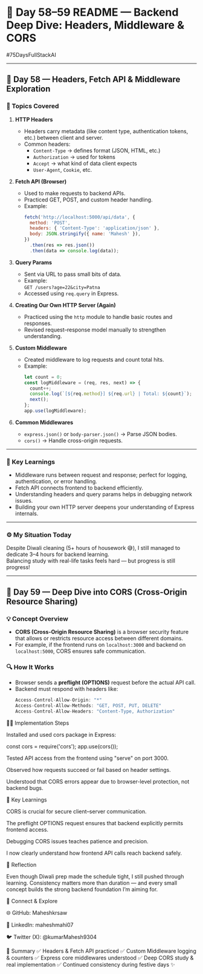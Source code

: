 # 📘 Day 58–59 README — Backend Deep Dive: Headers, Middleware & CORS  
#75DaysFullStackAI  

---

## 📅 **Day 58 — Headers, Fetch API & Middleware Exploration**

### 🧠 Topics Covered  
1. **HTTP Headers**
   - Headers carry metadata (like content type, authentication tokens, etc.) between client and server.
   - Common headers:  
     - `Content-Type` → defines format (JSON, HTML, etc.)  
     - `Authorization` → used for tokens  
     - `Accept` → what kind of data client expects  
     - `User-Agent`, `Cookie`, etc.  

2. **Fetch API (Browser)**
   - Used to make requests to backend APIs.
   - Practiced GET, POST, and custom header handling.
   - Example:
     ```js
     fetch('http://localhost:5000/api/data', {
       method: 'POST',
       headers: { 'Content-Type': 'application/json' },
       body: JSON.stringify({ name: 'Mahesh' }),
     })
       .then(res => res.json())
       .then(data => console.log(data));
     ```

3. **Query Params**
   - Sent via URL to pass small bits of data.
   - Example:  
     `GET /users?age=22&city=Patna`
   - Accessed using `req.query` in Express.

4. **Creating Our Own HTTP Server (Again)**
   - Practiced using the `http` module to handle basic routes and responses.
   - Revised request–response model manually to strengthen understanding.

5. **Custom Middleware**
   - Created middleware to log requests and count total hits.
   - Example:
     ```js
     let count = 0;
     const logMiddleware = (req, res, next) => {
       count++;
       console.log(`[${req.method}] ${req.url} | Total: ${count}`);
       next();
     };
     app.use(logMiddleware);
     ```

6. **Common Middlewares**
   - `express.json()` or `body-parser.json()` → Parse JSON bodies.
   - `cors()` → Handle cross-origin requests.

---

### 🧩 Key Learnings  
- Middleware runs between request and response; perfect for logging, authentication, or error handling.  
- Fetch API connects frontend to backend efficiently.  
- Understanding headers and query params helps in debugging network issues.  
- Building your own HTTP server deepens your understanding of Express internals.  

---

### ⚙️ My Situation Today  
Despite Diwali cleaning (5+ hours of housework 😅), I still managed to dedicate 3–4 hours for backend learning.  
Balancing study with real-life tasks feels hard — but progress is still progress!  

---

## 📅 **Day 59 — Deep Dive into CORS (Cross-Origin Resource Sharing)**

### 💡 Concept Overview  
- **CORS (Cross-Origin Resource Sharing)** is a browser security feature that allows or restricts resource access between different domains.  
- For example, if the frontend runs on `localhost:3000` and backend on `localhost:5000`, CORS ensures safe communication.  

### 🔍 How It Works  
- Browser sends a **preflight (OPTIONS)** request before the actual API call.  
- Backend must respond with headers like:  
  ```js
  Access-Control-Allow-Origin: "*"
  Access-Control-Allow-Methods: "GET, POST, PUT, DELETE"
  Access-Control-Allow-Headers: "Content-Type, Authorization"
🧑‍💻 Implementation Steps

Installed and used cors package in Express:

const cors = require('cors');
app.use(cors());


Tested API access from the frontend using "serve" on port 3000.

Observed how requests succeed or fail based on header settings.

Understood that CORS errors appear due to browser-level protection, not backend bugs.

🧠 Key Learnings

CORS is crucial for secure client–server communication.

The preflight OPTIONS request ensures that backend explicitly permits frontend access.

Debugging CORS issues teaches patience and precision.

I now clearly understand how frontend API calls reach backend safely.

💬 Reflection

Even though Diwali prep made the schedule tight, I still pushed through learning.
Consistency matters more than duration — and every small concept builds the strong backend foundation I’m aiming for.

🔗 Connect & Explore

🌐 GitHub: Maheshkrsaw

💼 LinkedIn: maheshmahi07

🐦 Twitter (X): @kumarMahesh9304

🧾 Summary
✅ Headers & Fetch API practiced
✅ Custom Middleware logging & counters
✅ Express core middlewares understood
✅ Deep CORS study & real implementation
✅ Continued consistency during festive days ✨



